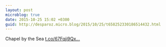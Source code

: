 ```yaml
---
layout: post
microblog: true
date: 2015-10-25 15:02 +0300
guid: http://desparoz.micro.blog/2015/10/25/t658252330186514432.html
---
```

Chapel by the Sea [t.co/67Fqji9Qx...](https://t.co/67Fqji9QxV)
